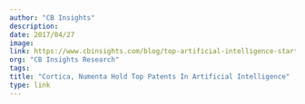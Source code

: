 ```yaml
---
author: "CB Insights"
description:
date: 2017/04/27
image:
link: https://www.cbinsights.com/blog/top-artificial-intelligence-startup-patent-holders/
org: "CB Insights Research"
tags:
title: "Cortica, Numenta Hold Top Patents In Artificial Intelligence"
type: link
---
```

